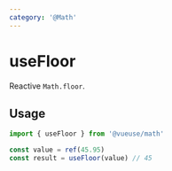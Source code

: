 ```yaml
---
category: '@Math'
---
```


# useFloor

Reactive `Math.floor`.

## Usage

```ts
import { useFloor } from '@vueuse/math'

const value = ref(45.95)
const result = useFloor(value) // 45
```
